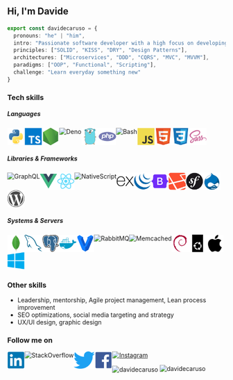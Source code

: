## Hi, I'm Davide

```typescript
export const davidecaruso = {
  pronouns: "he" | "him",
  intro: "Passionate software developer with a high focus on developing clean code and clean architectures.",
  principles: ["SOLID", "KISS", "DRY", "Design Patterns"],
  architectures: ["Microservices", "DDD", "CQRS", "MVC", "MVVM"],
  paradigms: ["OOP", "Functional", "Scripting"],
  challenge: "Learn everyday something new"
}
```

### Tech skills
##### Languages
<img align="left" src="https://raw.githubusercontent.com/devicons/devicon/master/icons/python/python-original.svg" height="40" alt="Python" title="Python" />
<img align="left" src="https://raw.githubusercontent.com/devicons/devicon/master/icons/typescript/typescript-original.svg" height="40" alt="TypeScript" title="TypeScript" />
<img align="left" src="https://raw.githubusercontent.com/devicons/devicon/master/icons/nodejs/nodejs-original.svg" height="40" alt="NodeJS" title="NodeJS" />
<img align="left" src="https://upload.wikimedia.org/wikipedia/commons/thumb/8/84/Deno.svg/600px-Deno.svg.png" height="40" alt="Deno" title="Deno" />
<img align="left" src="https://raw.githubusercontent.com/devicons/devicon/master/icons/go/go-original.svg" height="40" alt="GoLang" title="GoLang" />
<img align="left" src="https://raw.githubusercontent.com/devicons/devicon/master/icons/php/php-plain.svg" height="40" alt="PHP" title="PHP" />
<img align="left" src="https://www.vectorlogo.zone/logos/gnu_bash/gnu_bash-icon.svg" height="40" alt="Bash" title="Bash" />
<img align="left" src="https://raw.githubusercontent.com/devicons/devicon/master/icons/javascript/javascript-original.svg" height="40" alt="JavaScript" title="JavaScript" />
<img align="left" src="https://raw.githubusercontent.com/devicons/devicon/master/icons/html5/html5-original.svg" height="40" alt="HTML5" title="HTML5" />
<img align="left" src="https://raw.githubusercontent.com/devicons/devicon/master/icons/css3/css3-original.svg" height="40" alt="CSS" title="CSS3" />
<img src="https://raw.githubusercontent.com/devicons/devicon/master/icons/sass/sass-original.svg" height="40" alt="Sass" title="Sass" />

##### Libraries & Frameworks
<img align="left" src="https://www.vectorlogo.zone/logos/graphql/graphql-icon.svg" height="40" alt="GraphQL" title="GraphQL" />
<img align="left" src="https://raw.githubusercontent.com/devicons/devicon/master/icons/vuejs/vuejs-original.svg" height="40" alt="Vue.js" title="Vue.js" />
<img align="left" src="https://raw.githubusercontent.com/devicons/devicon/master/icons/react/react-original.svg" height="40" alt="React" title="React" />
<img align="left" src="https://cdn.worldvectorlogo.com/logos/nativescript.svg" height="40" alt="NativeScript" title="NativeScript" />
<img align="left" src="https://raw.githubusercontent.com/devicons/devicon/master/icons/express/express-original.svg" height="40" alt="Express" title="Express" />
<img align="left" src="https://raw.githubusercontent.com/devicons/devicon/master/icons/jquery/jquery-original.svg" height="40" alt="jQuery" title="jQuery" />
<img align="left" src="https://raw.githubusercontent.com/devicons/devicon/master/icons/bootstrap/bootstrap-plain.svg" height="40" alt="Bootstrap" title="Bootstrap" />
<img align="left" src="https://raw.githubusercontent.com/devicons/devicon/master/icons/laravel/laravel-plain.svg" height="40" alt="Laravel" title="Laravel" />
<img align="left" src="https://raw.githubusercontent.com/devicons/devicon/master/icons/symfony/symfony-original.svg" height="40" alt="Symfony" title="Symfony" />
<img align="left" src="https://raw.githubusercontent.com/devicons/devicon/master/icons/drupal/drupal-original.svg" height="40" alt="Drupal" title="Drupal" />
<img src="https://raw.githubusercontent.com/devicons/devicon/master/icons/wordpress/wordpress-plain.svg" height="40" alt="WordPress" title="WordPress" />

##### Systems & Servers
<img align="left" src="https://raw.githubusercontent.com/devicons/devicon/master/icons/mongodb/mongodb-original.svg" height="40" alt="MongoDB" title="MongoDB" />
<img align="left" src="https://raw.githubusercontent.com/devicons/devicon/master/icons/mysql/mysql-original.svg" height="40" alt="MySQL" title="MySQL" />
<img align="left" src="https://raw.githubusercontent.com/devicons/devicon/master/icons/postgresql/postgresql-original.svg" height="40" alt="PostgreSQL" title="PostgreSQL" />
<img align="left" src="https://raw.githubusercontent.com/devicons/devicon/master/icons/docker/docker-plain.svg" height="40" alt="Docker" title="Docker" />
<img align="left" src="https://raw.githubusercontent.com/devicons/devicon/master/icons/vagrant/vagrant-original.svg" height="40" alt="Vagrant" title="Vagrant" />
<img align="left" src="https://www.vectorlogo.zone/logos/rabbitmq/rabbitmq-icon.svg" height="40" alt="RabbitMQ" title="RabbitMQ" />
<img align="left" src="https://www.vectorlogo.zone/logos/memcached/memcached-icon.svg" height="40" alt="Memcached" title="Memcached" />
<img align="left" src="https://raw.githubusercontent.com/devicons/devicon/master/icons/debian/debian-original.svg" height="40" alt="Debian" title="Debian" />
<img align="left" src="https://raw.githubusercontent.com/devicons/devicon/master/icons/ubuntu/ubuntu-plain.svg" height="40" alt="Ubuntu" title="Ubuntu" />
<img align="left" src="https://raw.githubusercontent.com/devicons/devicon/master/icons/apple/apple-original.svg" height="40" alt="MacOS" title="MacOS" />
<img src="https://raw.githubusercontent.com/devicons/devicon/master/icons/windows8/windows8-original.svg" height="40" alt="Windows" title="Windows" />

<!--##### Tools
<img align="left" src="https://raw.githubusercontent.com/devicons/devicon/master/icons/npm/npm-original-wordmark.svg" height="40" alt="npm" title="npm" />
<img align="left" src="https://raw.githubusercontent.com/devicons/devicon/master/icons/bower/bower-original.svg" height="40" alt="Bower" title="Bower" />
<img align="left" src="https://raw.githubusercontent.com/devicons/devicon/master/icons/yarn/yarn-original.svg" height="40" alt="yarn" title="yarn" />
<img align="left" src="https://cdn.worldvectorlogo.com/logos/composer.svg" height="40" alt="yarn" title="Composer" />
<img align="left" src="https://raw.githubusercontent.com/devicons/devicon/master/icons/trello/trello-plain.svg" height="40" alt="Trello" title="Trello" />
<img align="left" src="https://raw.githubusercontent.com/devicons/devicon/master/icons/gimp/gimp-original.svg" height="40" alt="Gimp" title="Gimp" />
<img align="left" src="https://raw.githubusercontent.com/devicons/devicon/master/icons/photoshop/photoshop-line.svg" height="40" alt="Photoshop" title="Photoshop" />
<img src="https://raw.githubusercontent.com/devicons/devicon/master/icons/illustrator/illustrator-line.svg" height="40" alt="Illustrator" title="Illustrator" />-->

### Other skills
- Leadership, mentorship, Agile project management, Lean process improvement
- SEO optimizations, social media targeting and strategy
- UX/UI design, graphic design 

### Follow me on
[<img align="left" src="https://raw.githubusercontent.com/devicons/devicon/master/icons/linkedin/linkedin-original.svg" height="40" alt="LinkedIn" title="LinkedIn" />](https://linkedin.com/in/davidecaruso93)
[<img align="left" src="https://www.vectorlogo.zone/logos/stackoverflow/stackoverflow-icon.svg" height="40" alt="StackOverflow" title="StackOverflow" />](https://stackoverflow.com/users/3612464/davide-caruso)
[<img align="left" src="https://raw.githubusercontent.com/devicons/devicon/master/icons/twitter/twitter-original.svg" height="40" alt="Twitter" title="Twitter" />](https://twitter.com/davidecaruso93)
[<img align="left" src="https://raw.githubusercontent.com/devicons/devicon/master/icons/facebook/facebook-original.svg" height="40" alt="Facebook" title="Facebook" />](https://facebook.com/davidecaruso93)
[<img src="https://www.vectorlogo.zone/logos/instagram/instagram-icon.svg" height="40" alt="Instagram" title="Instagram" />](https://instagram.com/davidecaruso93)

<img align="center" src="https://github-readme-stats.vercel.app/api?username=davidecaruso&show_icons=true" alt="davidecaruso" />
<img src="https://komarev.com/ghpvc/?username=davidecaruso" alt="davidecaruso" />
